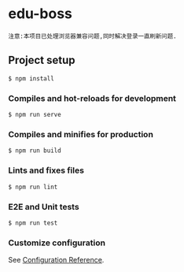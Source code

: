 # edu-boss
```
注意:本项目已处理浏览器兼容问题,同时解决登录一直刷新问题.
```

## Project setup

```shell
$ npm install
```

### Compiles and hot-reloads for development

```shell
$ npm run serve
```

### Compiles and minifies for production

```shell
$ npm run build
```

### Lints and fixes files

```shell
$ npm run lint
```

### E2E and Unit tests

```shell
$ npm run test
```

### Customize configuration

See [Configuration Reference](https://cli.vuejs.org/config/).

